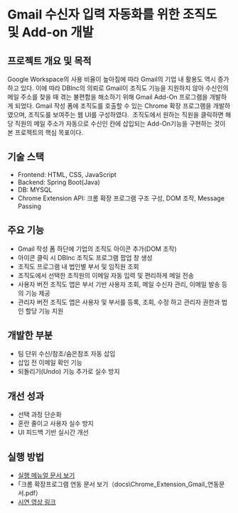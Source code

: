 # Gmail 수신자 입력 자동화를 위한 조직도 및 Add-on 개발

## 프로젝트 개요 및 목적
Google Workspace의 사용 비율이 높아짐에 따라 Gmail의 기업 내 활용도 역시 증가하고 있다.
이에 따라 DBInc의 의뢰로 Gmail이 조직도 기능을 지원하지 않아 수신인의 메일 주소를 찾을 때 겪는 불편함을 해소하기 위해 Gmail Add-On 프로그램을 개발하게 되었다.
Gmail 작성 폼에 조직도를 호출할 수 있는 Chrome 확장 프로그램을 개발하였으며, 조직도를 보여주는 웹 UI를 구성하였다. 
조직도에서 원하는 직원을 클릭하면 해당 직원의 메일 주소가 자동으로 수신인 칸에 삽입되는 Add-On기능을 구현하는 것이 본 프로젝트의 핵심 목표이다.

## 기술 스택
- Frontend: HTML, CSS, JavaScript  
- Backend: Spring Boot(Java)
- DB: MYSQL
- Chrome Extension API: 크롬 확장 프로그램 구조 구성, DOM 조작, Message Passing

## 주요 기능
- Gmail 작성 폼 하단에 기업의 조직도 아이콘 추가(DOM 조작)
- 아이콘 클릭 시 DBInc 조직도 프로그램 팝업 창 생성
- 조직도 프로그램 내 법인별 부서 및 임직원 조회
- 조직도에서 선택한 조직원의 이메일 자동 입력 및 편리하게 메일 전송
- 사용자 버전 조직도 앱은 부서 기반 사용자 조회, 메일 수신자 관리, 이메일 발송 등의 기능 제공
- 관리자 버전 조직도 앱은 사용자 및 부서를 등록, 조회, 수정 하고 관리자 권한과 법인 할당 기능 지원

## 개발한 부분
- 팀 단위 수신/참조/숨은참조 자동 삽입
- 삽입 전 이메일 확인 기능
- 되돌리기(Undo) 기능 추가로 실수 방지

## 개선 성과
- 선택 과정 단순화
- 혼란 줄이고 사용자 실수 방지
- UI 피드백 기반 실시간 개선

## 실행 방법
- [실행 메뉴얼 문서 보기](docs\Gmail_AddOn_실행_테스트_매뉴얼.pdf)
- ｢크롬 확장프로그램 연동 문서 보기（docs\Chrome_Extension_Gmail_연동문서.pdf）
- [시연 영상 링크](https://youtu.be/BECmcLnU97U)
